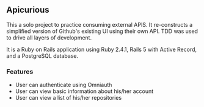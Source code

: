 ## Apicurious
This a solo project to practice consuming external APIS. It re-constructs a simplified version of Github's existing UI using their own API.  TDD was used to drive all layers of development.

It is a Ruby on Rails application using Ruby 2.4.1, Rails 5 with Active Record, and a PostgreSQL database.

### Features
* User can authenticate using Omniauth
* User can view basic information about his/her account
* User can view a list of his/her repositories
